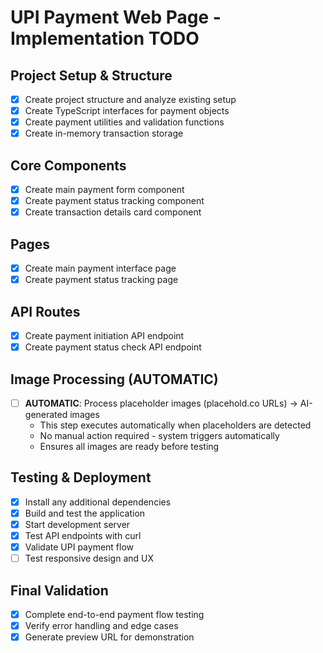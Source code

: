 # UPI Payment Web Page - Implementation TODO

## Project Setup & Structure
- [x] Create project structure and analyze existing setup
- [x] Create TypeScript interfaces for payment objects
- [x] Create payment utilities and validation functions
- [x] Create in-memory transaction storage

## Core Components
- [x] Create main payment form component
- [x] Create payment status tracking component  
- [x] Create transaction details card component

## Pages
- [x] Create main payment interface page
- [x] Create payment status tracking page

## API Routes
- [x] Create payment initiation API endpoint
- [x] Create payment status check API endpoint

## Image Processing (AUTOMATIC)
- [ ] **AUTOMATIC**: Process placeholder images (placehold.co URLs) → AI-generated images
  - This step executes automatically when placeholders are detected
  - No manual action required - system triggers automatically
  - Ensures all images are ready before testing

## Testing & Deployment
- [x] Install any additional dependencies
- [x] Build and test the application
- [x] Start development server
- [x] Test API endpoints with curl
- [x] Validate UPI payment flow
- [ ] Test responsive design and UX

## Final Validation
- [x] Complete end-to-end payment flow testing
- [x] Verify error handling and edge cases
- [x] Generate preview URL for demonstration